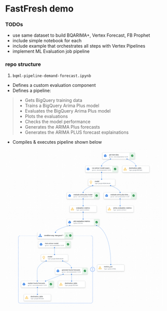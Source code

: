 # FastFresh demo

### TODOs
* use same dataset to build BQARIMA+, Vertex Forecast, FB Prophet 
* include simple notebook for each
* include example that orchestrates all steps with Vertex Pipelines
* implement ML Evaluation job pipeline

### repo structure
1. `bqml-pipeline-demand-forecast.ipynb` 
* Defines a custom evaluation component
* Defines a pipeline:
> * Gets BigQuery training data
> * Trains a BigQuery Arima Plus model
> * Evaluates the BigQuery Arima Plus model
> * Plots the evaluations
> * Checks the model performance
> * Generates the ARIMA Plus forecasts
> * Generates the ARIMA PLUS forecast explainations
* Compiles & executes pipeline shown below

![alt text](https://github.com/tottenjordan/vertex-forecas-repo/blob/main/repo-imgs/bq-arima-pipeline.png)